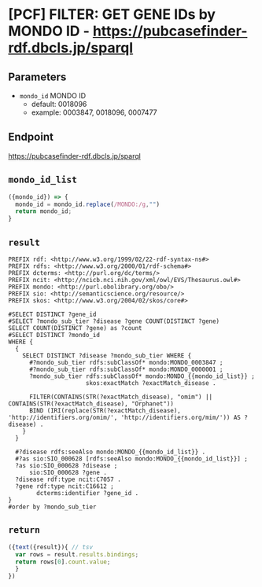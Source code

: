 # [PCF] FILTER: GET GENE IDs by MONDO ID - https://pubcasefinder-rdf.dbcls.jp/sparql
## Parameters
* `mondo_id` MONDO ID
  * default: 0018096
  * example: 0003847, 0018096, 0007477

## Endpoint
https://pubcasefinder-rdf.dbcls.jp/sparql

## `mondo_id_list`
```javascript
({mondo_id}) => {
  mondo_id = mondo_id.replace(/MONDO:/g,"")
  return mondo_id;
}
```

## `result` 
```sparql
PREFIX rdf: <http://www.w3.org/1999/02/22-rdf-syntax-ns#>
PREFIX rdfs: <http://www.w3.org/2000/01/rdf-schema#>
PREFIX dcterms: <http://purl.org/dc/terms/>
PREFIX ncit: <http://ncicb.nci.nih.gov/xml/owl/EVS/Thesaurus.owl#>
PREFIX mondo: <http://purl.obolibrary.org/obo/>
PREFIX sio: <http://semanticscience.org/resource/>
PREFIX skos: <http://www.w3.org/2004/02/skos/core#>

#SELECT DISTINCT ?gene_id
#SELECT ?mondo_sub_tier ?disease ?gene COUNT(DISTINCT ?gene)
SELECT COUNT(DISTINCT ?gene) as ?count
#SELECT DISTINCT ?mondo_id
WHERE {
  {
    SELECT DISTINCT ?disease ?mondo_sub_tier WHERE { 
      #?mondo_sub_tier rdfs:subClassOf* mondo:MONDO_0003847 ;
      #?mondo_sub_tier rdfs:subClassOf* mondo:MONDO_0000001 ;
      ?mondo_sub_tier rdfs:subClassOf* mondo:MONDO_{{mondo_id_list}} ;
                      skos:exactMatch ?exactMatch_disease .

      FILTER(CONTAINS(STR(?exactMatch_disease), "omim") || CONTAINS(STR(?exactMatch_disease), "Orphanet"))
      BIND (IRI(replace(STR(?exactMatch_disease), 'http://identifiers.org/omim/', 'http://identifiers.org/mim/')) AS ?disease) .
    }
  }

  #?disease rdfs:seeAlso mondo:MONDO_{{mondo_id_list}} .
  #?as sio:SIO_000628 [rdfs:seeAlso mondo:MONDO_{{mondo_id_list}}] ;
  ?as sio:SIO_000628 ?disease ;
      sio:SIO_000628 ?gene .
  ?disease rdf:type ncit:C7057 .
  ?gene rdf:type ncit:C16612 ;
        dcterms:identifier ?gene_id . 
}
#order by ?mondo_sub_tier
```

## `return`
```javascript
({text({result}){ // tsv
  var rows = result.results.bindings;
  return rows[0].count.value;
  }
})
```